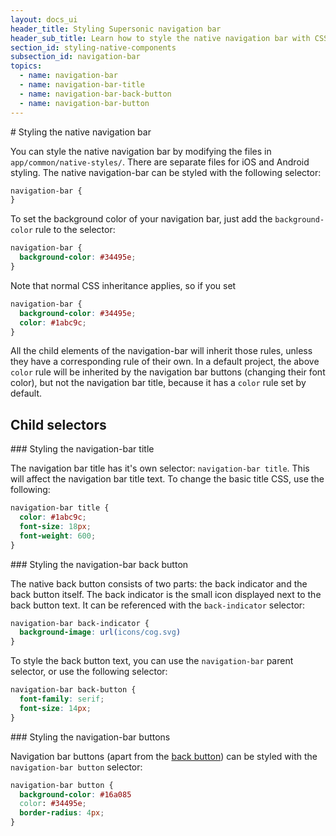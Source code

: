 ```yaml
---
layout: docs_ui
header_title: Styling Supersonic navigation bar
header_sub_title: Learn how to style the native navigation bar with CSS.
section_id: styling-native-components
subsection_id: navigation-bar
topics:
  - name: navigation-bar
  - name: navigation-bar-title
  - name: navigation-bar-back-button
  - name: navigation-bar-button
---
```


<section class="docs-section" id="navigation-bar">
# Styling the native navigation bar

You can style the native navigation bar by modifying the files in `app/common/native-styles/`. There are separate files for iOS and Android styling. The native navigation-bar can be styled with the following selector:

```css
navigation-bar {
}

```

To set the background color of your navigation bar, just add the `background-color` rule to the selector:

```css
navigation-bar {
  background-color: #34495e;
}
```

Note that normal CSS inheritance applies, so if you set

```css
navigation-bar {
  background-color: #34495e;
  color: #1abc9c;
}
```
All the child elements of the navigation-bar will inherit those rules, unless they have a corresponding rule of their own. In a default project, the above `color` rule will be inherited by the navigation bar buttons (changing their font color), but not the navigation bar title, because it has a `color` rule set by default.

## Child selectors
<section class="docs-section" id="navigation-bar-title">
### Styling the navigation-bar title

The navigation bar title has it's own selector: `navigation-bar title`. This will affect the navigation bar title text. To change the basic title CSS, use the following:

```css
navigation-bar title {
  color: #1abc9c;
  font-size: 18px;
  font-weight: 600;
}
```
</section>

<section class="docs-section" id="navigation-bar-back-button">
### Styling the navigation-bar back button

The native back button consists of two parts: the back indicator and the back button itself. The back indicator is the small icon displayed next to the back button text. It can be referenced with the `back-indicator` selector:

```css
navigation-bar back-indicator {
  background-image: url(icons/cog.svg)
}
```

To style the back button text, you can use the `navigation-bar` parent selector, or use the following selector:

```css
navigation-bar back-button {
  font-family: serif;
  font-size: 14px;
}
```
</section>

<section class="docs-section" id="navigation-bar-button">
### Styling the navigation-bar buttons

Navigation bar buttons (apart from the [back button](#navigation-bar-back-button)) can be styled with the `navigation-bar button` selector:

```css
navigation-bar button {
  background-color: #16a085
  color: #34495e;
  border-radius: 4px;
}
```

[nav-bar-api]: /api/pixate/navigation-bar
[nav-bar-title-api]: /api/pixate/navigation-bar-title
[nav-bar-back-button-api]: /api/pixate/navigation-bar-back-button
[nav-bar-button-api]: /api/pixate/navigation-bar-button

</section>